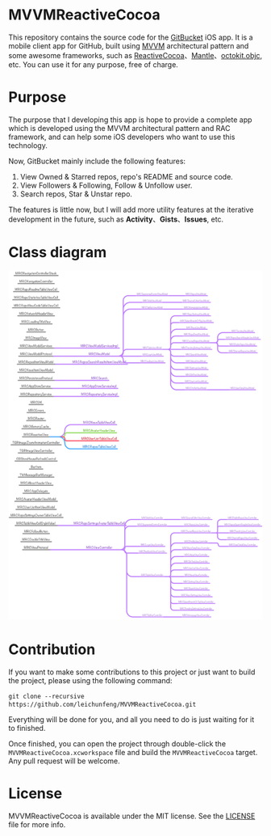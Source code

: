 # MVVMReactiveCocoa

This repository contains the source code for the [GitBucket](https://itunes.apple.com/cn/app/id961330940?mt=8) iOS app. It is a mobile client app for GitHub, built using [MVVM](http://en.wikipedia.org/wiki/Model_View_ViewModel) architectural pattern and some awesome frameworks, such as [ReactiveCocoa](https://github.com/ReactiveCocoa/ReactiveCocoa)、[Mantle](https://github.com/MantleFramework/Mantle)、[octokit.objc](https://github.com/octokit/octokit.objc), etc. You can use it for any purpose, free of charge.

# Purpose

The purpose that I developing this app is hope to provide a complete app which is developed using the MVVM architectural pattern and RAC framework, and can help some iOS developers who want to use this technology.

Now, GitBucket mainly include the following features:

1. View Owned & Starred repos, repo's README and source code.
2. View Followers & Following, Follow & Unfollow user.
3. Search repos, Star & Unstar repo.

The features is little now, but I will add more utility features at the iterative development in the future, such as **Activity**、**Gists**、**Issues**, etc.

# Class diagram

![MVVMReactiveCocoa](OmniGraffle/MVVMReactiveCocoa.png "MVVMReactiveCocoa")

# Contribution

If you want to make some contributions to this project or just want to build the project, please using the following command:

```
git clone --recursive https://github.com/leichunfeng/MVVMReactiveCocoa.git
```

Everything will be done for you, and all you need to do is just waiting for it to finished. 

Once finished, you can open the project through double-click the `MVVMReactiveCocoa.xcworkspace` file and build the `MVVMReactiveCocoa` target. Any pull request will be welcome.

# License

MVVMReactiveCocoa is available under the MIT license. See the [LICENSE](LICENSE) file for more info.
